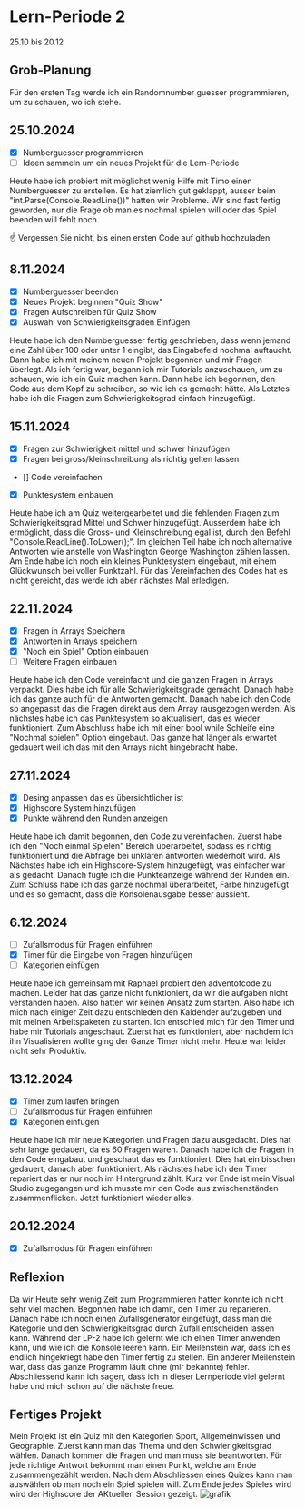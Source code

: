 # Lern-Periode 2

25.10 bis 20.12

## Grob-Planung
Für den ersten Tag werde ich ein Randomnumber guesser programmieren, um zu schauen, wo ich stehe. 

## 25.10.2024

- [x] Numberguesser programmieren
- [ ] Ideen sammeln um ein neues Projekt für die Lern-Periode

Heute habe ich probiert mit möglichst wenig Hilfe mit Timo einen Numberguesser zu erstellen. Es hat ziemlich gut geklappt, ausser beim "int.Parse(Console.ReadLine())" hatten wir Probleme. Wir sind fast fertig geworden, nur die Frage ob man es nochmal spielen will oder das Spiel beenden will fehlt noch.

☝️ Vergessen Sie nicht, bis einen ersten Code auf github hochzuladen

## 8.11.2024

- [x] Numberguesser beenden
- [x] Neues Projekt beginnen "Quiz Show"
- [x] Fragen Aufschreiben für Quiz Show
- [x] Auswahl von Schwierigkeitsgraden Einfügen

Heute habe ich den Numberguesser fertig geschrieben, dass wenn jemand eine Zahl über 100 oder unter 1 eingibt, das Eingabefeld nochmal auftaucht. Dann habe ich mit meinem neuen Projekt begonnen und mir Fragen überlegt. Als ich fertig war, begann ich mir Tutorials anzuschauen, um zu schauen, wie ich ein Quiz machen kann. Dann habe ich begonnen, den Code aus dem Kopf zu schreiben, so wie ich es gemacht hätte. Als Letztes habe ich die Fragen zum Schwierigkeitsgrad einfach hinzugefügt. 

## 15.11.2024
- [X] Fragen zur Schwierigkeit mittel und schwer hinzufügen
- [X] Fragen bei gross/kleinschreibung als richtig gelten lassen
- [] Code vereinfachen
- [X] Punktesystem einbauen
      
Heute habe ich am Quiz weitergearbeitet und die fehlenden Fragen zum Schwierigkeitsgrad Mittel und Schwer hinzugefügt. Ausserdem habe ich ermöglicht, dass die Gross- und Kleinschreibung egal ist, durch den Befehl "Console.ReadLine().ToLower();". Im gleichen Teil habe ich noch alternative Antworten wie anstelle von Washington George Washington zählen lassen. Am Ende habe ich noch ein kleines Punktesystem eingebaut, mit einem Glückwunsch bei voller Punktzahl. Für das Vereinfachen des Codes hat es nicht gereicht, das werde ich aber nächstes Mal erledigen.

## 22.11.2024
- [x] Fragen in Arrays Speichern
- [x] Antworten in Arrays speichern
- [x] "Noch ein Spiel" Option einbauen
- [ ] Weitere Fragen einbauen

Heute habe ich den Code vereinfacht und die ganzen Fragen in Arrays verpackt. Dies habe ich für alle Schwierigkeitsgrade gemacht. Danach habe ich das ganze auch für die Antworten gemacht. Danach habe ich den Code so angepasst das die Fragen direkt aus dem Array rausgezogen werden. Als nächstes habe ich das Punktesystem so aktualisiert, das es wieder funktioniert. Zum Abschluss habe ich mit einer bool while Schleife eine "Nochmal spielen" Option eingebaut. Das ganze hat länger als erwartet gedauert weil ich das mit den Arrays nicht hingebracht habe.

## 27.11.2024
- [X] Desing anpassen das es übersichtlicher ist
- [X] Highscore System hinzufügen
- [X] Punkte während den Runden anzeigen

Heute habe ich damit begonnen, den Code zu vereinfachen. Zuerst habe ich den "Noch einmal Spielen" Bereich überarbeitet, sodass es richtig funktioniert und die Abfrage bei unklaren antworten wiederholt wird. Als Nächstes habe ich ein Highscore-System hinzugefügt, was einfacher war als gedacht. Danach fügte ich die Punkteanzeige während der Runden ein. Zum Schluss habe ich das ganze nochmal überarbeitet, Farbe hinzugefügt und es so gemacht, dass die Konsolenausgabe besser aussieht.

## 6.12.2024
- [ ] Zufallsmodus für Fragen einführen
- [x] Timer für die Eingabe von Fragen hinzufügen
- [ ] Kategorien einfügen

Heute habe ich gemeinsam mit Raphael probiert den adventofcode zu machen. Leider hat das ganze nicht funktioniert, da wir die aufgaben nicht verstanden haben. Also hatten wir keinen Ansatz zum starten. Also habe ich mich nach einiger Zeit dazu entschieden den Kaldender aufzugeben und mit meinen Arbeitspaketen zu starten. Ich entschied mich für den Timer und habe mir Tutorials angeschaut. Zuerst hat es funktioniert, aber nachdem ich ihn Visualisieren wollte ging der Ganze Timer nicht mehr. Heute war leider nicht sehr Produktiv.

## 13.12.2024
- [x] Timer zum laufen bringen
- [ ] Zufallsmodus für Fragen einführen
- [x] Kategorien einfügen

Heute habe ich mir neue Kategorien und Fragen dazu ausgedacht. Dies hat sehr lange gedauert, da es 60 Fragen waren. Danach habe ich die Fragen in den Code eingabaut und geschaut das es funktioniert. Dies hat ein bisschen gedauert, danach aber funktioniert. Als nächstes habe ich den Timer repariert das er nur noch im Hintergrund zählt. Kurz vor Ende ist mein Visual Studio zugegangen und ich musste mir den Code aus zwischenständen zusammenflicken. Jetzt funktioniert wieder alles.

## 20.12.2024
- [x] Zufallsmodus für Fragen einführen

## Reflexion
Da wir Heute sehr wenig Zeit zum Programmieren hatten konnte ich nicht sehr viel machen. Begonnen habe ich damit, den Timer zu reparieren. Danach habe ich noch einen Zufallsgenerator eingefügt, dass man die Kategorie und den Schwierigkeitsgrad durch Zufall entscheiden lassen kann. Während der LP-2 habe ich gelernt wie ich einen Timer anwenden kann, und wie ich die Konsole leeren kann. Ein Meilenstein war, dass ich es endlich hingekriegt habe den Timer fertig zu stellen. Ein anderer Meilenstein war, dass das ganze Programm läuft ohne (mir bekannte) fehler. Abschliessend kann ich sagen, dass ich in dieser Lernperiode viel gelernt habe und mich schon auf die nächste freue.

## Fertiges Projekt
Mein Projekt ist ein Quiz mit den Kategorien Sport, Allgemeinwissen und Geographie. Zuerst kann man das Thema und den Schwierigkeitsgrad wählen. Danach kommen die Fragen und man muss sie beantworten. Für jede richtige Antwort bekommt man einen Punkt, welche am Ende zusammengezählt werden. Nach dem Abschliessen eines Quizes kann man auswählen ob man noch ein Spiel spielen will.  Zum Ende jedes Spieles wird wird der Highscore der AKtuellen Session gezeigt. ![grafik](https://github.com/user-attachments/assets/151b1f35-df36-486d-a1c5-1e7cf1346ada)


